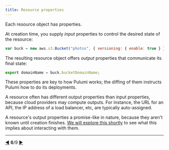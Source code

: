 ```yaml
---
title: Resource properties
---
```


Each resource object has properties.

At creation time, you supply *input* properties to control the desired state of the resource:

```javascript
var buck = new aws.s3.Bucket("photos", { versioning: { enable: true } });
```

The resulting resource object offers *output* properties that communicate its final state:

```javascript
export domainName = buck.bucketDomainName;
```

These properties are key to how Pulumi works; the diffing of them instructs Pulumi how to do its deployments.

A resource often has different output properties than input properties, because cloud providers may compute outputs.
For instance, the URL for an API, the IP address of a load balancer, etc, are typically auto-assigned.

A resource's output properties a promise-like in nature, because they aren't known until creation finishes.
[We will explore this shortly](./deployments-outputs.html) to see what this implies about interacting with them.

***

<div class="tour-nav">
    <a class="tour-button enabled" href="programs-resources.html" title="Resources">◀</a>
    <span class="tour-index"><strong>6</strong>/9</span>
    <a class="tour-button enabled" href="programs-configuration.html" title="Custom configuration">▶</a>
</div>
